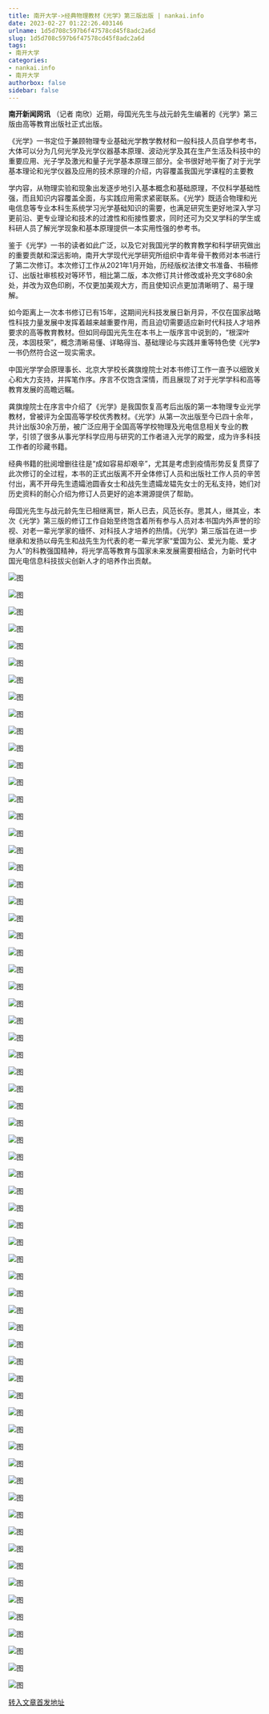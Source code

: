 ```yaml
---
title: 南开大学->经典物理教材《光学》第三版出版 | nankai.info
date: 2023-02-27 01:22:26.403146
urlname: 1d5d708c597b6f47578cd45f8adc2a6d
slug: 1d5d708c597b6f47578cd45f8adc2a6d
tags: 
- 南开大学
categories:
- nankai.info
- 南开大学
authorbox: false
sidebar: false
---
```

**南开新闻网讯** （记者 南欣）近期，母国光先生与战元龄先生编著的《光学》第三版由高等教育出版社正式出版。

《光学》一书定位于兼顾物理专业基础光学教学教材和一般科技人员自学参考书，大体可以分为几何光学及光学仪器基本原理、波动光学及其在生产生活及科技中的重要应用、光子学及激光和量子光学基本原理三部分。全书很好地平衡了对于光学基本理论和光学仪器及应用的技术原理的介绍，内容覆盖我国光学课程的主要教
<!--more-->
学内容，从物理实验和现象出发逐步地引入基本概念和基础原理，不仅科学基础性强，而且知识内容覆盖全面，与实践应用需求紧密联系。《光学》既适合物理和光电信息等专业本科生系统学习光学基础知识的需要，也满足研究生更好地深入学习更前沿、更专业理论和技术的过渡性和衔接性要求，同时还可为交叉学科的学生或科研人员了解光学现象和基本原理提供一本实用性强的参考书。

鉴于《光学》一书的读者如此广泛，以及它对我国光学的教育教学和科学研究做出的重要贡献和深远影响，南开大学现代光学研究所组织中青年骨干教师对本书进行了第二次修订。本次修订工作从2021年1月开始，历经版权法律文书准备、书稿修订、出版社审核校对等环节，相比第二版，本次修订共计修改或补充文字680余处，并改为双色印刷，不仅更加美观大方，而且使知识点更加清晰明了、易于理解。

如今距离上一次本书修订已有15年，这期间光科技发展日新月异，不仅在国家战略性科技力量发展中发挥着越来越重要作用，而且迫切需要适应新时代科技人才培养要求的高等教育教材。但如同母国光先生在本书上一版序言中说到的，“根深叶茂，本固枝荣”，概念清晰易懂、详略得当、基础理论与实践并重等特色使《光学》一书仍然符合这一现实需求。

中国光学学会原理事长、北京大学校长龚旗煌院士对本书修订工作一直予以细致关心和大力支持，并挥笔作序。序言不仅饱含深情，而且展现了对于光学学科和高等教育发展的高瞻远瞩。

龚旗煌院士在序言中介绍了《光学》是我国恢复高考后出版的第一本物理专业光学教材，曾被评为全国高等学校优秀教材。《光学》从第一次出版至今已四十余年，共计出版30余万册，被广泛应用于全国高等学校物理及光电信息相关专业的教学，引领了很多从事光学科学应用与研究的工作者进入光学的殿堂，成为许多科技工作者的珍藏书籍。

经典书籍的批阅增删往往是“成如容易却艰辛”，尤其是考虑到疫情形势反复贯穿了此次修订的全过程，本书的正式出版离不开全体修订人员和出版社工作人员的辛苦付出，离不开母先生遗孀池圆香女士和战先生遗孀龙韫先女士的无私支持，她们对历史资料的耐心介绍为修订人员更好的追本溯源提供了帮助。

母国光先生与战元龄先生已相继离世，斯人已去，风范长存。思其人，继其业，本次《光学》第三版的修订工作自始至终饱含着所有参与人员对本书国内外声誉的珍视、对老一辈光学家的缅怀、对科技人才培养的热情。《光学》第三版旨在进一步继承和发扬以母先生和战先生为代表的老一辈光学家“爱国为公、爱光为能、爱才为人”的科教强国精神，将光学高等教育与国家未来发展需要相结合，为新时代中国光电信息科技拔尖创新人才的培养作出贡献。

![图](http://news.nankai.edu.cn/ywsd/system/2023/02/23/g)

![图](http://news.nankai.edu.cn/ywsd/system/2023/02/23/n)

![图](http://news.nankai.edu.cn/ywsd/system/2023/02/23/p)

![图](http://news.nankai.edu.cn/ywsd/system/2023/02/23/)

![图](http://news.nankai.edu.cn/ywsd/system/2023/02/23/9)

![图](http://news.nankai.edu.cn/ywsd/system/2023/02/23/b)

![图](http://news.nankai.edu.cn/ywsd/system/2023/02/23/6)

![图](http://news.nankai.edu.cn/ywsd/system/2023/02/23/b)

![图](http://news.nankai.edu.cn/ywsd/system/2023/02/23/c)

![图](http://news.nankai.edu.cn/ywsd/system/2023/02/23/8)

![图](http://news.nankai.edu.cn/ywsd/system/2023/02/23/8)

![图](http://news.nankai.edu.cn/ywsd/system/2023/02/23/f)

![图](http://news.nankai.edu.cn/ywsd/system/2023/02/23/_)

![图](http://news.nankai.edu.cn/ywsd/system/2023/02/23/5)

![图](http://news.nankai.edu.cn/ywsd/system/2023/02/23/2)

![图](http://news.nankai.edu.cn/ywsd/system/2023/02/23/8)

![图](http://news.nankai.edu.cn/ywsd/system/2023/02/23/9)

![图](http://news.nankai.edu.cn/ywsd/system/2023/02/23/4)

![图](http://news.nankai.edu.cn/ywsd/system/2023/02/23/0)

![图](http://news.nankai.edu.cn/ywsd/system/2023/02/23/0)

![图](http://news.nankai.edu.cn/ywsd/system/2023/02/23/0)

![图](http://news.nankai.edu.cn/ywsd/system/2023/02/23/3)

![图](http://news.nankai.edu.cn/ywsd/system/2023/02/23/0)

![图](http://news.nankai.edu.cn/ywsd/system/2023/02/23/0)

![图](http://news.nankai.edu.cn/)

![图](http://news.nankai.edu.cn/ywsd/system/2023/02/23/8)

![图](http://news.nankai.edu.cn/ywsd/system/2023/02/23/9)

![图](http://news.nankai.edu.cn/ywsd/system/2023/02/23/4)

![图](http://news.nankai.edu.cn/)

![图](http://news.nankai.edu.cn/ywsd/system/2023/02/23/0)

![图](http://news.nankai.edu.cn/ywsd/system/2023/02/23/0)

![图](http://news.nankai.edu.cn/ywsd/system/2023/02/23/0)

![图](http://news.nankai.edu.cn/)

![图](http://news.nankai.edu.cn/ywsd/system/2023/02/23/3)

![图](http://news.nankai.edu.cn/ywsd/system/2023/02/23/0)

![图](http://news.nankai.edu.cn/ywsd/system/2023/02/23/0)

![图](http://news.nankai.edu.cn/)

![图](http://news.nankai.edu.cn/ywsd/system/2023/02/23/c)

![图](http://news.nankai.edu.cn/ywsd/system/2023/02/23/i)

![图](http://news.nankai.edu.cn/ywsd/system/2023/02/23/p)

![图](http://news.nankai.edu.cn/)

![图](http://news.nankai.edu.cn/ywsd/system/2023/02/23/n)

![图](http://news.nankai.edu.cn/ywsd/system/2023/02/23/c)

![图](http://news.nankai.edu.cn/ywsd/system/2023/02/23/)

![图](http://news.nankai.edu.cn/ywsd/system/2023/02/23/u)

![图](http://news.nankai.edu.cn/ywsd/system/2023/02/23/d)

![图](http://news.nankai.edu.cn/ywsd/system/2023/02/23/e)

![图](http://news.nankai.edu.cn/ywsd/system/2023/02/23/)

![图](http://news.nankai.edu.cn/ywsd/system/2023/02/23/i)

![图](http://news.nankai.edu.cn/ywsd/system/2023/02/23/a)

![图](http://news.nankai.edu.cn/ywsd/system/2023/02/23/k)

![图](http://news.nankai.edu.cn/ywsd/system/2023/02/23/n)

![图](http://news.nankai.edu.cn/ywsd/system/2023/02/23/a)

![图](http://news.nankai.edu.cn/ywsd/system/2023/02/23/n)

![图](http://news.nankai.edu.cn/ywsd/system/2023/02/23/)

![图](http://news.nankai.edu.cn/ywsd/system/2023/02/23/s)

![图](http://news.nankai.edu.cn/ywsd/system/2023/02/23/w)

![图](http://news.nankai.edu.cn/ywsd/system/2023/02/23/e)

![图](http://news.nankai.edu.cn/ywsd/system/2023/02/23/n)

![图](http://news.nankai.edu.cn/)

![图](http://news.nankai.edu.cn/)

![图](http://news.nankai.edu.cn/ywsd/system/2023/02/23/:)

![图](http://news.nankai.edu.cn/ywsd/system/2023/02/23/p)

![图](http://news.nankai.edu.cn/ywsd/system/2023/02/23/t)

![图](http://news.nankai.edu.cn/ywsd/system/2023/02/23/t)

![图](http://news.nankai.edu.cn/ywsd/system/2023/02/23/h)

[转入文章首发地址](http://news.nankai.edu.cn/ywsd/system/2023/02/23/030054465.shtml)